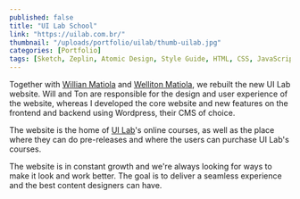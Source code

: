 ```yaml
---
published: false
title: "UI Lab School"
link: "https://uilab.com.br/"
thumbnail: "/uploads/portfolio/uilab/thumb-uilab.jpg"
categories: [Portfolio]
tags: [Sketch, Zeplin, Atomic Design, Style Guide, HTML, CSS, JavaScript, Sass, Wordpress, Responsive Web Design]
---
```


Together with [Willian Matiola][Will] and [Welliton Matiola][Well], we rebuilt
the new UI Lab website. Will and Ton are responsible for the design and user
experience of the website, whereas I developed the core website and new features
on the frontend and backend using Wordpress, their CMS of choice.

The website is the home of [UI Lab][UL]'s online courses, as well as the place
where they can do pre-releases and where the users can purchase UI Lab's
courses.

The website is in constant growth and we're always looking for ways to make it
look and work better. The goal is to deliver a seamless experience and the best
content designers can have.

[Will]: https://twitter.com/willianmatiola "Willian Matiola – Twitter"
[Well]: https://twitter.com/wellitonmatiola "Welliton Matiola – Twitter"
[UL]: http://www.uilab.com.br "UI Lab – Everything about UI Design"
